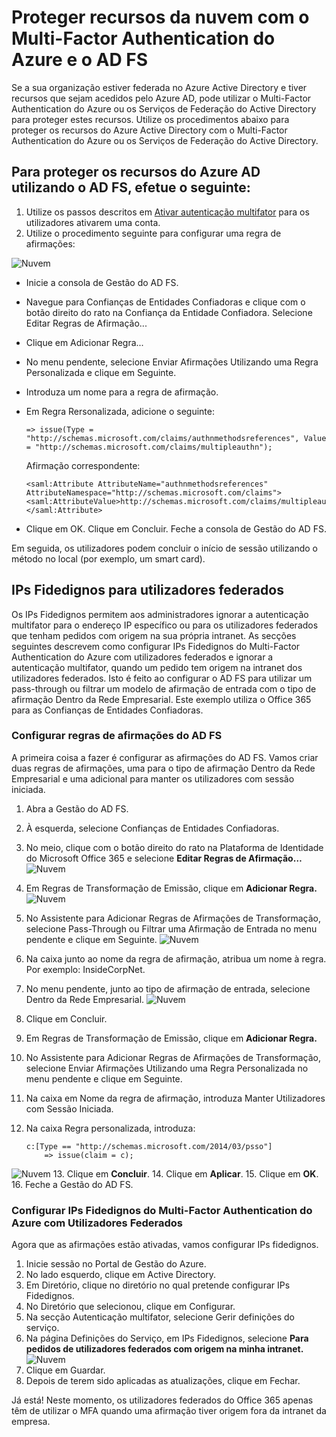 <properties
    pageTitle="Proteger recursos da nuvem com o Multi-Factor Authentication do Azure e o AD FS"
    description="Esta é a página do Multi-Factor Authentication do Azure que descreve como começar a utilizar o MFA do Azure e o AD FS na nuvem."
    services="multi-factor-authentication"
    documentationCenter=""
    authors="kgremban"
    manager="femila"
    editor="curtland"/>

<tags
    ms.service="multi-factor-authentication"
    ms.workload="identity"
    ms.tgt_pltfrm="na"
    ms.devlang="na"
    ms.topic="get-started-article"
    ms.date="08/04/2016"
    ms.author="kgremban"/>


# Proteger recursos da nuvem com o Multi-Factor Authentication do Azure e o AD FS

Se a sua organização estiver federada no Azure Active Directory e tiver recursos que sejam acedidos pelo Azure AD, pode utilizar o Multi-Factor Authentication do Azure ou os Serviços de Federação do Active Directory para proteger estes recursos. Utilize os procedimentos abaixo para proteger os recursos do Azure Active Directory com o Multi-Factor Authentication do Azure ou os Serviços de Federação do Active Directory.

## Para proteger os recursos do Azure AD utilizando o AD FS, efetue o seguinte:



1. Utilize os passos descritos em [Ativar autenticação multifator](active-directory/multi-factor-authentication-get-started-cloud.md#turn-on-multi-factor-authentication-for-users) para os utilizadores ativarem uma conta.
2. Utilize o procedimento seguinte para configurar uma regra de afirmações:

![Nuvem](./media/multi-factor-authentication-get-started-adfs-cloud/adfs1.png)

-   Inicie a consola de Gestão do AD FS.
-   Navegue para Confianças de Entidades Confiadoras e clique com o botão direito do rato na Confiança da Entidade Confiadora. Selecione Editar Regras de Afirmação...
-   Clique em Adicionar Regra...
-   No menu pendente, selecione Enviar Afirmações Utilizando uma Regra Personalizada e clique em Seguinte.
-   Introduza um nome para a regra de afirmação.
-   Em Regra Rersonalizada, adicione o seguinte:


        => issue(Type = "http://schemas.microsoft.com/claims/authnmethodsreferences", Value = "http://schemas.microsoft.com/claims/multipleauthn");

    Afirmação correspondente:

        <saml:Attribute AttributeName="authnmethodsreferences" AttributeNamespace="http://schemas.microsoft.com/claims">
        <saml:AttributeValue>http://schemas.microsoft.com/claims/multipleauthn</saml:AttributeValue>
        </saml:Attribute>
- Clique em OK. Clique em Concluir. Feche a consola de Gestão do AD FS.

Em seguida, os utilizadores podem concluir o início de sessão utilizando o método no local (por exemplo, um smart card).

## IPs Fidedignos para utilizadores federados
Os IPs Fidedignos permitem aos administradores ignorar a autenticação multifator para o endereço IP específico ou para os utilizadores federados que tenham pedidos com origem na sua própria intranet. As secções seguintes descrevem como configurar IPs Fidedignos do Multi-Factor Authentication do Azure com utilizadores federados e ignorar a autenticação multifator, quando um pedido tem origem na intranet dos utilizadores federados.  Isto é feito ao configurar o AD FS para utilizar um pass-through ou filtrar um modelo de afirmação de entrada com o tipo de afirmação Dentro da Rede Empresarial.  Este exemplo utiliza o Office 365 para as Confianças de Entidades Confiadoras.

### Configurar regras de afirmações do AD FS

A primeira coisa a fazer é configurar as afirmações do AD FS. Vamos criar duas regras de afirmações, uma para o tipo de afirmação Dentro da Rede Empresarial e uma adicional para manter os utilizadores com sessão iniciada.

1. Abra a Gestão do AD FS.
2. À esquerda, selecione Confianças de Entidades Confiadoras.
3. No meio, clique com o botão direito do rato na Plataforma de Identidade do Microsoft Office 365 e selecione **Editar Regras de Afirmação…**
![Nuvem](./media/multi-factor-authentication-get-started-adfs-cloud/trustedip1.png)
4. Em Regras de Transformação de Emissão, clique em **Adicionar Regra.**
![Nuvem](./media/multi-factor-authentication-get-started-adfs-cloud/trustedip2.png)
5. No Assistente para Adicionar Regras de Afirmações de Transformação, selecione Pass-Through ou Filtrar uma Afirmação de Entrada no menu pendente e clique em Seguinte.
![Nuvem](./media/multi-factor-authentication-get-started-adfs-cloud/trustedip3.png)
6. Na caixa junto ao nome da regra de afirmação, atribua um nome à regra. Por exemplo: InsideCorpNet.
7. No menu pendente, junto ao tipo de afirmação de entrada, selecione Dentro da Rede Empresarial.
![Nuvem](./media/multi-factor-authentication-get-started-adfs-cloud/trustedip4.png)
8. Clique em Concluir.
9. Em Regras de Transformação de Emissão, clique em **Adicionar Regra.**
10. No Assistente para Adicionar Regras de Afirmações de Transformação, selecione Enviar Afirmações Utilizando uma Regra Personalizada no menu pendente e clique em Seguinte.
11. Na caixa em Nome da regra de afirmação, introduza Manter Utilizadores com Sessão Iniciada.
12. Na caixa Regra personalizada, introduza:

        c:[Type == "http://schemas.microsoft.com/2014/03/psso"]
            => issue(claim = c);
![Nuvem](./media/multi-factor-authentication-get-started-adfs-cloud/trustedip5.png)
13. Clique em **Concluir**.
14. Clique em **Aplicar**.
15. Clique em **OK**.
16. Feche a Gestão do AD FS.



### Configurar IPs Fidedignos do Multi-Factor Authentication do Azure com Utilizadores Federados
Agora que as afirmações estão ativadas, vamos configurar IPs fidedignos.

1. Inicie sessão no Portal de Gestão do Azure.
2. No lado esquerdo, clique em Active Directory.
3. Em Diretório, clique no diretório no qual pretende configurar IPs Fidedignos.
4. No Diretório que selecionou, clique em Configurar.
5. Na secção Autenticação multifator, selecione Gerir definições do serviço.
6. Na página Definições do Serviço, em IPs Fidedignos, selecione **Para pedidos de utilizadores federados com origem na minha intranet.**
![Nuvem](./media/multi-factor-authentication-get-started-adfs-cloud/trustedip6.png)
7. Clique em Guardar.
8. Depois de terem sido aplicadas as atualizações, clique em Fechar.


Já está! Neste momento, os utilizadores federados do Office 365 apenas têm de utilizar o MFA quando uma afirmação tiver origem fora da intranet da empresa.



<!--HONumber=Sep16_HO3-->


